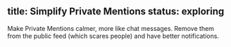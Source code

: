 title: Simplify Private Mentions
status: exploring
---
Make Private Mentions calmer, more like chat messages. Remove them from the public feed (which scares people) and have better notifications.